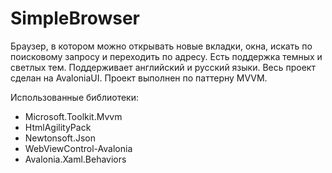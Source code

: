 # SimpleBrowser

Браузер, в котором можно открывать новые вкладки, окна, искать по поисковому запросу и переходить по адресу.
Есть поддержка темных и светлых тем. Поддерживает английский и русский языки. Весь проект сделан на AvaloniaUI.
Проект выполнен по паттерну MVVM.

Использованные библиотеки: 
- Microsoft.Toolkit.Mvvm
- HtmlAgilityPack
- Newtonsoft.Json
- WebViewControl-Avalonia
- Avalonia.Xaml.Behaviors
